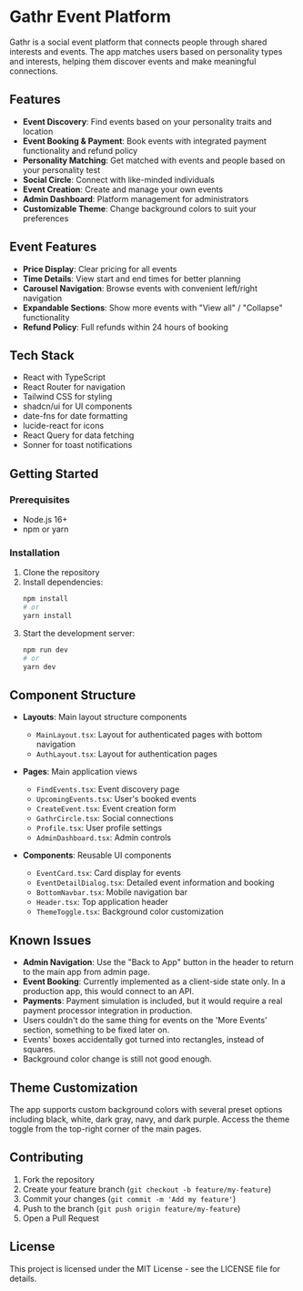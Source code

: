 
# Gathr Event Platform

Gathr is a social event platform that connects people through shared interests and events. The app matches users based on personality types and interests, helping them discover events and make meaningful connections.

## Features

- **Event Discovery**: Find events based on your personality traits and location
- **Event Booking & Payment**: Book events with integrated payment functionality and refund policy
- **Personality Matching**: Get matched with events and people based on your personality test
- **Social Circle**: Connect with like-minded individuals
- **Event Creation**: Create and manage your own events
- **Admin Dashboard**: Platform management for administrators
- **Customizable Theme**: Change background colors to suit your preferences

## Event Features
- **Price Display**: Clear pricing for all events
- **Time Details**: View start and end times for better planning
- **Carousel Navigation**: Browse events with convenient left/right navigation
- **Expandable Sections**: Show more events with "View all" / "Collapse" functionality
- **Refund Policy**: Full refunds within 24 hours of booking

## Tech Stack

- React with TypeScript
- React Router for navigation
- Tailwind CSS for styling
- shadcn/ui for UI components
- date-fns for date formatting
- lucide-react for icons
- React Query for data fetching
- Sonner for toast notifications

## Getting Started

### Prerequisites

- Node.js 16+
- npm or yarn

### Installation

1. Clone the repository
2. Install dependencies:
   ```bash
   npm install
   # or
   yarn install
   ```
3. Start the development server:
   ```bash
   npm run dev
   # or
   yarn dev
   ```

## Component Structure

- **Layouts**: Main layout structure components
  - `MainLayout.tsx`: Layout for authenticated pages with bottom navigation
  - `AuthLayout.tsx`: Layout for authentication pages

- **Pages**: Main application views
  - `FindEvents.tsx`: Event discovery page
  - `UpcomingEvents.tsx`: User's booked events
  - `CreateEvent.tsx`: Event creation form
  - `GathrCircle.tsx`: Social connections
  - `Profile.tsx`: User profile settings
  - `AdminDashboard.tsx`: Admin controls

- **Components**: Reusable UI components
  - `EventCard.tsx`: Card display for events
  - `EventDetailDialog.tsx`: Detailed event information and booking
  - `BottomNavbar.tsx`: Mobile navigation bar
  - `Header.tsx`: Top application header
  - `ThemeToggle.tsx`: Background color customization

## Known Issues

- **Admin Navigation**: Use the "Back to App" button in the header to return to the main app from admin page.
- **Event Booking**: Currently implemented as a client-side state only. In a production app, this would connect to an API.
- **Payments**: Payment simulation is included, but it would require a real payment processor integration in production.
- Users couldn't do the same thing for events on the 'More Events' section, something to be fixed later on.
- Events' boxes accidentally got turned into rectangles, instead of squares.
- Background color change is still not good enough.

## Theme Customization

The app supports custom background colors with several preset options including black, white, dark gray, navy, and dark purple. Access the theme toggle from the top-right corner of the main pages.

## Contributing

1. Fork the repository
2. Create your feature branch (`git checkout -b feature/my-feature`)
3. Commit your changes (`git commit -m 'Add my feature'`)
4. Push to the branch (`git push origin feature/my-feature`)
5. Open a Pull Request

## License

This project is licensed under the MIT License - see the LICENSE file for details.
